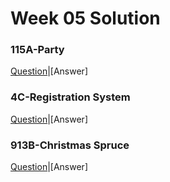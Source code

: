 # Week 05 Solution

### 115A-Party

[Question](http://codeforces.com/problemset/problem/115/A)|[Answer]

### 4C-Registration System

[Question](http://codeforces.com/problemset/problem/4/C)|[Answer]

### 913B-Christmas Spruce

[Question](http://codeforces.com/problemset/problem/913/B)|[Answer]
